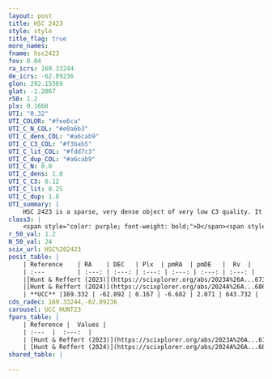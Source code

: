 ```yaml
---
layout: post
title: HSC 2423
style: style
title_flag: true
more_names: 
fname: hsc2423
fov: 0.04
ra_icrs: 169.33244
de_icrs: -62.09236
glon: 292.15569
glat: -1.2067
r50: 1.2
plx: 0.1668
UTI: "0.32"
UTI_COLOR: "#fee6ca"
UTI_C_N_COL: "#e0a6b3"
UTI_C_dens_COL: "#a6cab9"
UTI_C_C3_COL: "#f3bab5"
UTI_C_lit_COL: "#fdd7c3"
UTI_C_dup_COL: "#a6cab9"
UTI_C_N: 0.0
UTI_C_dens: 1.0
UTI_C_C3: 0.12
UTI_C_lit: 0.25
UTI_C_dup: 1.0
UTI_summary: |
    HSC 2423 is a sparse, very dense object of very low C3 quality. It was recently reported in the literature.<br><br><span style="color: #99180f; font-weight: bold;">Warning: </span>contains less than 25 stars with <i>P>0.5</i> estimated.
class3: |
    <span style="color: purple; font-weight: bold;">D</span><span style="color: red; font-weight: bold;">C</span>
r_50_val: 1.2
N_50_val: 24
scix_url: HSC%202423
posit_table: |
    | Reference    | RA    | DEC   | Plx  | pmRA  | pmDE   |  Rv  |
    | :---         | :---: | :---: | :---: | :---: | :---: | :---: |
    |[Hunt & Reffert (2023)](https://scixplorer.org/abs/2023A%26A...673A.114H) | 169.327 | -62.089 | 0.171 | -6.633 | 2.07 | -- |
    |[Hunt & Reffert (2024)](https://scixplorer.org/abs/2024A%26A...686A..42H) | 169.327 | -62.089 | 0.171 | -6.633 | 2.07 | -- |
    | **UCC** |169.332 | -62.092 | 0.167 | -6.682 | 2.071 | 643.732 | 
cds_radec: 169.33244,-62.09236
carousel: UCC_HUNT23
fpars_table: |
    | Reference |  Values |
    | :---  |  :---:  |
    | [Hunt & Reffert (2023)](https://scixplorer.org/abs/2023A%26A...673A.114H) | `AV50=3.196, diffAV50=2.118, MOD50=13.511, logAge50=8.253` |
    | [Hunt & Reffert (2024)](https://scixplorer.org/abs/2024A%26A...686A..42H) | `MassJ=509.140` |
shared_table: |
    
---
```

